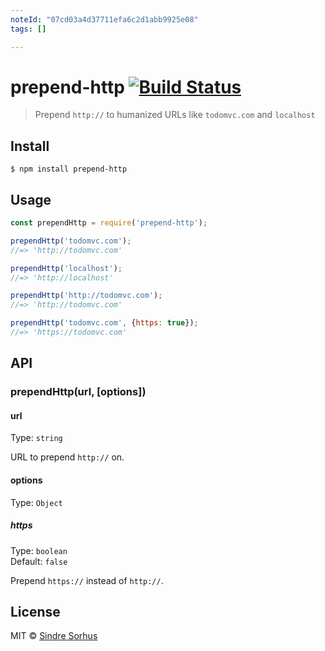 ```yaml
---
noteId: "07cd03a4d37711efa6c2d1abb9925e08"
tags: []

---
```


# prepend-http [![Build Status](https://travis-ci.org/sindresorhus/prepend-http.svg?branch=master)](https://travis-ci.org/sindresorhus/prepend-http)

> Prepend `http://` to humanized URLs like `todomvc.com` and `localhost`


## Install

```
$ npm install prepend-http
```


## Usage

```js
const prependHttp = require('prepend-http');

prependHttp('todomvc.com');
//=> 'http://todomvc.com'

prependHttp('localhost');
//=> 'http://localhost'

prependHttp('http://todomvc.com');
//=> 'http://todomvc.com'

prependHttp('todomvc.com', {https: true});
//=> 'https://todomvc.com'
```


## API

### prependHttp(url, [options])

#### url

Type: `string`

URL to prepend `http://` on.

#### options

Type: `Object`

##### https

Type: `boolean`<br>
Default: `false`

Prepend `https://` instead of `http://`.


## License

MIT © [Sindre Sorhus](https://sindresorhus.com)
